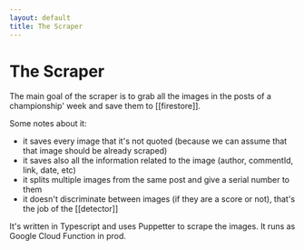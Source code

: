 ```yaml
---
layout: default
title: The Scraper
---
```


# The Scraper

The main goal of the scraper is to grab all the images in the posts of a championship' week and save them to [[firestore]].

Some notes about it:

* it saves every image that it's not quoted (because we can assume that that image should be already scraped)
* it saves also all the information related to the image (author, commentId, link, date, etc)
* it splits multiple images from the same post and give a serial number to them
* it doesn't discriminate between images (if they are a score or not), that's the job of the [[detector]]

It's written in Typescript and uses Puppetter to scrape the images.
It runs as Google Cloud Function in prod.

